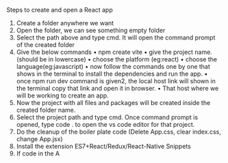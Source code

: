 Steps to create and open a React app
1.	Create a folder anywhere we want
2.	Open the folder, we can see something empty folder
3.	Select the path above and type cmd. It will open the command prompt of the created folder
4.	Give the below commands
•	npm create vite
•	give the project name. (should be in lowercase)
•	choose the platform (eg:react)
•	choose the language(eg:javascript)
•	now follow the commands one by one that shows in the terminal to install the dependencies and run the app.
•	once npm run dev command is given2, the local host link will shown in the terminal copy that link and open it in browser.
•	That host where we will be working to create an app.
5.	Now the project with all files and packages will be created inside the created folder name.
6.	Select the project path and type cmd. Once command prompt is opened, type code . to open the vs code editor for that project.
7. Do the cleanup of the boiler plate code  (Delete App.css, clear index.css, change App.jsx)
8. Install the extension ES7+React/Redux/React-Native Snippets
9. If code in the A